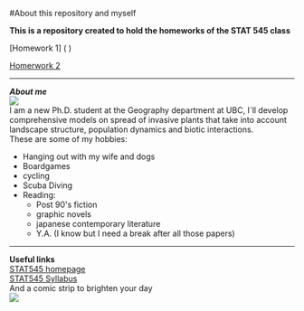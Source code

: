 #About this repository and myself

**This is a repository created to hold the homeworks of the STAT 545 class**

[Homework 1] ( )

[Homerwork 2]( )    

   
   
***   
**_About me_**  
![](http://williamslabubc.weebly.com/uploads/1/7/1/0/17102980/published/olivia.jpeg?1504668424)  
I am a new Ph.D. student at the Geography department at UBC, I´ll develop comprehensive models on spread of invasive plants that take into account landscape structure, population dynamics and biotic interactions.  
These are some of my hobbies:  

* Hanging out with my wife and dogs    
* Boardgames  
* cycling   
* Scuba Diving  
* Reading:
    * Post 90's fiction
    * graphic novels
    * japanese contemporary literature
    * Y.A. (I know but I need a break after all those papers)  
***

**Useful links**      
[STAT545 homepage](http://stat545.com/index.html)  
[STAT545 Syllabus](http://stat545.com/syllabus.html)  
And a comic strip to brighten your day  
![](http://phdcomics.com/comics/archive/phd091212s.gif)
